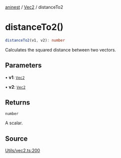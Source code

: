 [aninest](../../index.md) / [Vec2](../index.md) / distanceTo2

# distanceTo2()

```ts
distanceTo2(v1, v2): number
```

Calculates the squared distance between two vectors.

## Parameters

• **v1**: [`Vec2`](../type-aliases/Vec2.md)

• **v2**: [`Vec2`](../type-aliases/Vec2.md)

## Returns

`number`

A scalar.

## Source

[Utils/vec2.ts:200](https://github.com/plexigraph/aninest/blob/5437bdd/src/Utils/vec2.ts#L200)
